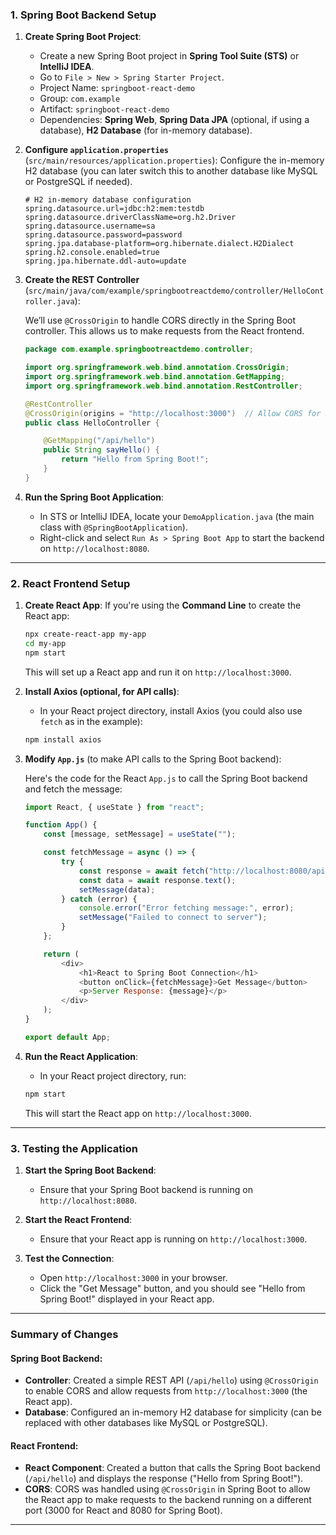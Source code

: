 
### **1. Spring Boot Backend Setup**

1. **Create Spring Boot Project**:
   - Create a new Spring Boot project in **Spring Tool Suite (STS)** or **IntelliJ IDEA**.
   - Go to `File > New > Spring Starter Project`.
   - Project Name: `springboot-react-demo`
   - Group: `com.example`
   - Artifact: `springboot-react-demo`
   - Dependencies: **Spring Web**, **Spring Data JPA** (optional, if using a database), **H2 Database** (for in-memory database).

2. **Configure `application.properties`** (`src/main/resources/application.properties`):
   Configure the in-memory H2 database (you can later switch this to another database like MySQL or PostgreSQL if needed).

   ```properties
   # H2 in-memory database configuration
   spring.datasource.url=jdbc:h2:mem:testdb
   spring.datasource.driverClassName=org.h2.Driver
   spring.datasource.username=sa
   spring.datasource.password=password
   spring.jpa.database-platform=org.hibernate.dialect.H2Dialect
   spring.h2.console.enabled=true
   spring.jpa.hibernate.ddl-auto=update
   ```

3. **Create the REST Controller** (`src/main/java/com/example/springbootreactdemo/controller/HelloController.java`):

   We’ll use `@CrossOrigin` to handle CORS directly in the Spring Boot controller. This allows us to make requests from the React frontend.

   ```java
   package com.example.springbootreactdemo.controller;

   import org.springframework.web.bind.annotation.CrossOrigin;
   import org.springframework.web.bind.annotation.GetMapping;
   import org.springframework.web.bind.annotation.RestController;

   @RestController
   @CrossOrigin(origins = "http://localhost:3000")  // Allow CORS for React running on port 3000
   public class HelloController {

       @GetMapping("/api/hello")
       public String sayHello() {
           return "Hello from Spring Boot!";
       }
   }
   ```

4. **Run the Spring Boot Application**:
   - In STS or IntelliJ IDEA, locate your `DemoApplication.java` (the main class with `@SpringBootApplication`).
   - Right-click and select `Run As > Spring Boot App` to start the backend on `http://localhost:8080`.

---

### **2. React Frontend Setup**

1. **Create React App**:
   If you're using the **Command Line** to create the React app:

   ```bash
   npx create-react-app my-app
   cd my-app
   npm start
   ```

   This will set up a React app and run it on `http://localhost:3000`.

2. **Install Axios (optional, for API calls)**:
   - In your React project directory, install Axios (you could also use `fetch` as in the example):

   ```bash
   npm install axios
   ```

3. **Modify `App.js`** (to make API calls to the Spring Boot backend):

   Here's the code for the React `App.js` to call the Spring Boot backend and fetch the message:

   ```javascript
   import React, { useState } from "react";

   function App() {
       const [message, setMessage] = useState("");

       const fetchMessage = async () => {
           try {
               const response = await fetch("http://localhost:8080/api/hello");  // Ensure this is correct
               const data = await response.text();
               setMessage(data);
           } catch (error) {
               console.error("Error fetching message:", error);
               setMessage("Failed to connect to server");
           }
       };

       return (
           <div>
               <h1>React to Spring Boot Connection</h1>
               <button onClick={fetchMessage}>Get Message</button>
               <p>Server Response: {message}</p>
           </div>
       );
   }

   export default App;
   ```

4. **Run the React Application**:
   - In your React project directory, run:

   ```bash
   npm start
   ```

   This will start the React app on `http://localhost:3000`.

---

### **3. Testing the Application**

1. **Start the Spring Boot Backend**:
   - Ensure that your Spring Boot backend is running on `http://localhost:8080`.

2. **Start the React Frontend**:
   - Ensure that your React app is running on `http://localhost:3000`.

3. **Test the Connection**:
   - Open `http://localhost:3000` in your browser.
   - Click the "Get Message" button, and you should see "Hello from Spring Boot!" displayed in your React app.

---

### **Summary of Changes**

#### **Spring Boot Backend**:
- **Controller**: Created a simple REST API (`/api/hello`) using `@CrossOrigin` to enable CORS and allow requests from `http://localhost:3000` (the React app).
- **Database**: Configured an in-memory H2 database for simplicity (can be replaced with other databases like MySQL or PostgreSQL).

#### **React Frontend**:
- **React Component**: Created a button that calls the Spring Boot backend (`/api/hello`) and displays the response ("Hello from Spring Boot!").
- **CORS**: CORS was handled using `@CrossOrigin` in Spring Boot to allow the React app to make requests to the backend running on a different port (3000 for React and 8080 for Spring Boot).

---

